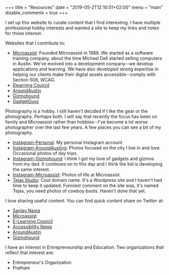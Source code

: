 +++
title = "Resources"
date = "2019-05-2T12:10:51+02:00"
menu = "main"
disable_comments = true
+++

I set up this website to curate content that I find interesting.  I have multiple professional hobby interests and wanted a site to keep my links and notes for those interest.

Websites that I contribute to:

* [Microassist](https://www.microassist.com):   Founded Microassist in 1988.   We started as a software training company, about the time Michael Dell started selling computers in Austin.  We've evolved into a development company--we develop applications and learning.   We have also developed strong expertise in helping our clients make their digital assets accessible--comply with Section 508, WCAG.
* [Elearning Council](http://www.elearningcouncil.com)
* [AroundAustin](http://www.aroundaustin.com)
* [Gizmohound](http://www.gizmouhund.com)
* [GadgetGuys](http://www.gadgetguys.com)

Photography is a hobby.  I still haven't decided if I like the gear or the photography.   Perhaps both.  I will say that recently the focus has been on family and Microassist rather than hobbies--I've become a lot worse photographer over the last few years.  A few places you can see a bit of my photography.

* [Instagram-Personal](http://instagram.com/snasta):  My personal Instagram account
* [Instagram-AroundAusting](http://instagram.com/aroundaustin):   Photos focused on the city I live in and love.  Occasional photos of day trips.
* [Instagram-Gizmohound](http://instagram.com/thegizmohound):  I think I got my love of gadgets and gizmos from my dad.   It continues on to this day and I think the kid is developing the same interest.
* [Instagram-Microassist](http://instagram.com/microassist):   Photos of life at Microassist.
* [Tejas Studio](http://www.tejasstudio.com):  Cool domain name.  It's a Wordpress site and I haven't had time to keep it updated.   Funniest comment on the site was, it's named Tejas, you need photos of cowboy boots.  Haven't done that yet.

I love sharing useful content.   You can find quick content share on Twitter at:

* [Sanjay Nasta](https://www.twitter.com/snasta)
* [Microassist](https://www.twitter.com/microassist)
* [E-Learning Council](https://www.twitter.com/learningcouncil)
* [Accessibility News](https://www.twitter.com/a11ynews)
* [AroundAustin](https://www.twitter.com/aroundaustin)
* [Gizmohound](https://www.twitter.com/gizmohound)

I have an interest in Entrepreneurship and Education.   Two organizations that reflect that interest are:

* Entrepreneur's Organization
* Pratham
